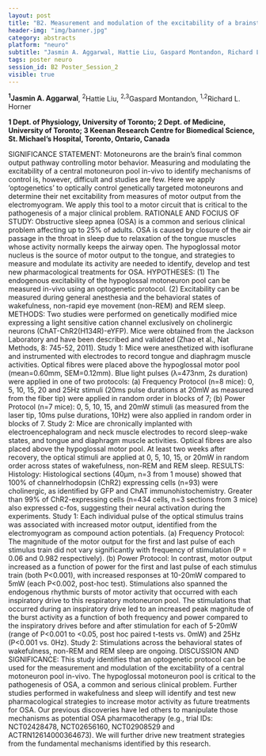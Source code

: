 ```yaml
---
layout: post
title: "B2. Measurement and modulation of the excitability of a brainstem motoneuron pool in-vivo"
header-img: "img/banner.jpg"
category: abstracts
platform: "neuro"
subtitle: "Jasmin A. Aggarwal, Hattie Liu, Gaspard Montandon, Richard L. Horner"
tags: poster neuro
session_id: B2 Poster_Session_2
visible: true
---
```

**<sup>1</sup>Jasmin A. Aggarwal**, <sup>2</sup>Hattie Liu, <sup>2,3</sup>Gaspard Montandon, <sup>1,2</sup>Richard L. Horner

__1 Dept. of Physiology, University of Toronto; 2 Dept. of Medicine, University of Toronto; 3 Keenan Research Centre for Biomedical Science, St. Michael’s Hospital, Toronto, Ontario, Canada__

SIGNIFICANCE STATEMENT: Motoneurons are the brain’s final common output pathway controlling motor behavior. Measuring and modulating the excitability of a central motoneuron pool in-vivo to identify mechanisms of control is, however, difficult and studies are few. Here we apply ‘optogenetics’ to optically control genetically targeted motoneurons and determine their net excitability from measures of motor output from the electromyogram. We apply this tool to a motor circuit that is critical to the pathogenesis of a major clinical problem. 
RATIONALE AND FOCIUS OF STUDY: Obstructive sleep apnea (OSA) is a common and serious clinical problem affecting up to 25% of adults. OSA is caused by closure of the air passage in the throat in sleep due to relaxation of the tongue muscles whose activity normally keeps the airway open. The hypoglossal motor nucleus is the source of motor output to the tongue, and strategies to measure and modulate its activity are needed to identify, develop and test new pharmacological treatments for OSA.
HYPOTHESES: (1) The endogenous excitability of the hypoglossal motoneuron pool can be measured in-vivo using an optogenetic protocol. (2) Excitability can be measured during general anesthesia and the behavioral states of wakefulness, non-rapid eye movement (non-REM) and REM sleep. 
METHODS: Two studies were performed on genetically modified mice expressing a light sensitive cation channel exclusively on cholinergic neurons (ChAT-ChR2(H134R)-eYFP). Mice were obtained from the Jackson Laboratory and have been described and validated (Zhao et al., Nat Methods, 8: 745-52, 2011). 
Study 1: Mice were anesthetized with isoflurane and instrumented with electrodes to record tongue and diaphragm muscle activities. Optical fibres were placed above the hypoglossal motor pool (mean=0.60mm, SEM=0.12mm). Blue light pulses (λ=473nm, 2s duration) were applied in one of two protocols: (a) Frequency Protocol (n=8 mice): 0, 5, 10, 15, 20 and 25Hz stimuli (20ms pulse durations at 20mW as measured from the fiber tip) were applied in random order in blocks of 7; (b) Power Protocol (n=7 mice): 0, 5, 10, 15, and 20mW stimuli (as measured from the laser tip, 10ms pulse durations, 10Hz) were also applied in random order in blocks of 7. 
Study 2: Mice are chronically implanted with electroencephalogram and neck muscle electrodes to record sleep-wake states, and tongue and diaphragm muscle activities. Optical fibres are also placed above the hypoglossal motor pool. At least two weeks after recovery, the optical stimuli are applied at 0, 5, 10, 15, or 20mW in random order across states of wakefulness, non-REM and REM sleep. 
RESULTS: Histology: Histological sections (40μm, n=3 from 1 mouse) showed that 100% of channelrhodopsin (ChR2) expressing cells (n=93) were cholinergic, as identified by GFP and ChAT immunohistochemistry. Greater than 99% of ChR2-expressing cells (n=434 cells, n=3 sections from 3 mice) also expressed c-fos, suggesting their neural activation during the experiments. Study 1: Each individual pulse of the optical stimulus trains was associated with increased motor output, identified from the electromyogram as compound action potentials. (a) Frequency Protocol: The magnitude of the motor output for the first and last pulse of each stimulus train did not vary significantly with frequency of stimulation (P = 0.06 and 0.982 respectively). (b) Power Protocol: In contrast, motor output increased as a function of power for the first and last pulse of each stimulus train (both P<0.001), with increased responses at 10-20mW compared to 5mW (each P<0.002, post-hoc test). Stimulations also spanned the endogenous rhythmic bursts of motor activity that occurred with each inspiratory drive to this respiratory motoneuron pool.  The stimulations that occurred during an inspiratory drive led to an increased peak magnitude of the burst activity as a function of both frequency and power compared to the inspiratory drives before and after stimulation for each of 5-20mW (range of P<0.001 to <0.05, post hoc paired t-tests vs. 0mW) and 25Hz (P<0.001 vs. 0Hz). Study 2: Stimulations across the behavioral states of wakefulness, non-REM and REM sleep are ongoing.
DISCUSSION AND SIGNIFICANCE: This study identifies that an optogenetic protocol can be used for the measurement and modulation of the excitability of a central motoneuron pool in-vivo. The hypoglossal motoneuron pool is critical to the pathogenesis of OSA, a common and serious clinical problem. Further studies performed in wakefulness and sleep will identify and test new pharmacological strategies to increase motor activity as future treatments for OSA. Our previous discoveries have led others to manipulate those mechanisms as potential OSA pharmacotherapy (e.g., trial IDs: NCT02428478, NCT02656160, NCT02908529 and ACTRN12614000364673). We will further drive new treatment strategies from the fundamental mechanisms identified by this research.
